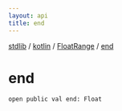 ```yaml
---
layout: api
title: end
---
```

[stdlib](../../index.md) / [kotlin](../index.md) / [FloatRange](index.md) / [end](end.md)

# end

```
open public val end: Float
```
